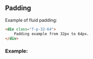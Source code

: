 ## Padding
Example of fluid padding:

```html
<div class="f-p-32-64">
    Padding example from 32px to 64px.
</div>
```

### Example:
<Padding />
